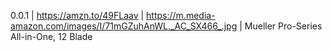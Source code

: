 0.0.1 | https://amzn.to/49FLaav | https://m.media-amazon.com/images/I/71mGZuhAnWL._AC_SX466_.jpg | Mueller Pro-Series All-in-One, 12 Blade
